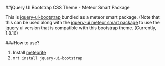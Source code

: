 ##jQuery UI Bootstrap CSS Theme - Meteor Smart Package

This is [jquery-ui-bootstrap](http://addyosmani.github.com/jquery-ui-bootstrap/) bundled as a meteor smart package. (Note that this can be used along with the [jquery-ui meteor smart package](https://github.com/TimHeckel/meteor-jquery-ui) to use the jquery ui version that is compatible with this bootstrap theme. (Currently, 1.8.16)

###How to use?

1. Install [meteorite](https://github.com/oortcloud/meteorite)
2. `mrt install jquery-ui-bootstrap`
